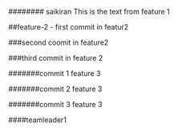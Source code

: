 ########
saikiran
This is the text from feature 1

##feature-2 - first commit in featur2

###second coomit in feature2

###third commit in feature 2

#######commit 1 feature 3


#######commit 2 feature 3

#######commit 3 feature 3

####teamleader1